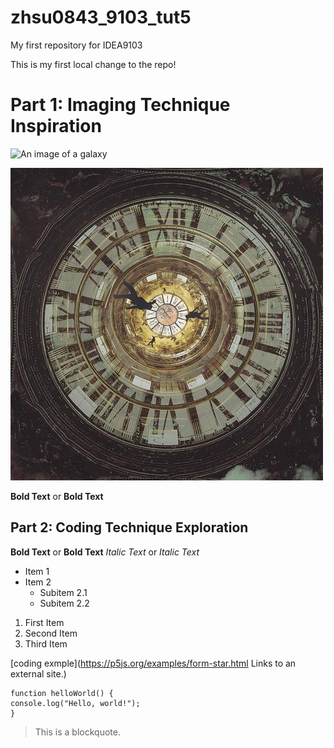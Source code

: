# zhsu0843_9103_tut5
My first repository for IDEA9103

This is my first local change to the repo!

# Part 1: Imaging Technique Inspiration

![An image of a galaxy](galaxies-and-planets-chirila-corina.jpeg)

![An image of the clock](readmeImages/clock.jpeg)

**Bold Text** or __Bold Text__

## Part 2: Coding Technique Exploration


**Bold Text** or __Bold Text__
*Italic Text* or _Italic Text_

- Item 1
- Item 2
  - Subitem 2.1
  - Subitem 2.2

1. First Item
2. Second Item
3. Third Item

[coding exmple](https://p5js.org/examples/form-star.html
Links to an external site.)



```
function helloWorld() {
console.log("Hello, world!");
}
```

> This is a blockquote.



